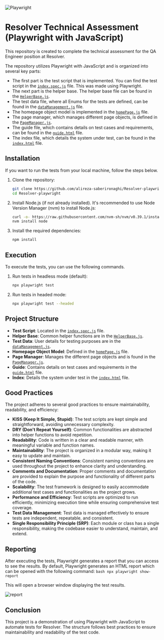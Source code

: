 ![Playwright](https://github.com/alireza-saberironaghi/Resolver-playwright/assets/98224391/4194f381-4059-4baa-abc6-7b79a65ed9ff)

# Resolver Technical Assessment (Playwright with JavaScript)

This repository is created to complete the technical assessment for the QA Engineer position at Resolver.

The repository utilizes Playwright with JavaScript and is organized into several key parts:

- The first part is the test script that is implemented. 
  You can find the test script in the [`index.spec.js`](https://github.com/alireza-saberironaghi/Resolver-playwright/blob/main/tests/index.spec.js) file. This was made using Playwright.
- The next part is the helper base. 
  The helper base file can be found in the [`HelperBase.js`](https://github.com/alireza-saberironaghi/Resolver-playwright/blob/main/Page-objects/HelperBase.js).
- The test data file, where all Enums for the tests are defined, can be found in the [`dataManagement.js`](https://github.com/alireza-saberironaghi/Resolver-playwright/blob/main/Test-data/dataManagement.js) file.
- The homepage object model is implemented in the [`homePage.js`](https://github.com/alireza-saberironaghi/Resolver-playwright/blob/main/Page-objects/homePage.js) file.
- The page manager, which manages different page objects, is defined in the [`PageManager.js`](https://github.com/alireza-saberironaghi/Resolver-playwright/blob/main/Page-objects/PageManager.js).
- The guide file, which contains details on test cases and requirements, can be found in the [`guide.html`](https://alexqa.io/Resolver/guide.html) file.
- The index file, which details the system under test, can be found in the [`index.html`](https://alexqa.io/Resolver/index.html) file.

## Installation

If you want to run the tests from your local machine, follow the steps below.

1. Clone the repository:
    ```bash
    git clone https://github.com/alireza-saberironaghi/Resolver-playwright.git
    cd Resolver-playwright
    ```

2. Install Node.js (if not already installed). It's recommended to use Node Version Manager (nvm) to install Node.js:
    ```bash
    curl -o- https://raw.githubusercontent.com/nvm-sh/nvm/v0.39.1/install.sh | bash
    nvm install node
    ```

3. Install the required dependencies:
    ```bash
    npm install
    ```

## Execution

To execute the tests, you can use the following commands.

1. Run tests in headless mode (default):
    ```bash
    npx playwright test
    ```

2. Run tests in headed mode:
    ```bash
    npx playwright test --headed
    ```

## Project Structure

- **Test Script**: Located in the [`index.spec.js`](https://github.com/alireza-saberironaghi/Resolver-playwright/blob/main/tests/index.spec.js) file.
- **Helper Base**: Common helper functions are in the [`HelperBase.js`](https://github.com/alireza-saberironaghi/Resolver-playwright/blob/main/Page-objects/HelperBase.js).
- **Test Data**: User details for testing purposes are in the [`dataManagement.js`](https://github.com/alireza-saberironaghi/Resolver-playwright/blob/main/Test-data/dataManagement.js).
- **Homepage Object Model**: Defined in the [`homePage.js`](https://github.com/alireza-saberironaghi/Resolver-playwright/blob/main/Page-objects/homePage.js) file.
- **Page Manager**: Manages the different page objects and is found in the [`PageManager.js`](https://github.com/alireza-saberironaghi/Resolver-playwright/blob/main/Page-objects/PageManager.js).
- **Guide**: Contains details on test cases and requirements in the [`guide.html`](https://alexqa.io/Resolver/guide.html) file.
- **Index**: Details the system under test in the [`index.html`](https://alexqa.io/Resolver/index.html) file.

## Good Practices

The project adheres to several good practices to ensure maintainability, readability, and efficiency:

- **KISS (Keep It Simple, Stupid)**: The test scripts are kept simple and straightforward, avoiding unnecessary complexity.
- **DRY (Don't Repeat Yourself)**: Common functionalities are abstracted into helper functions to avoid repetition.
- **Readability**: Code is written in a clear and readable manner, with meaningful variable and function names.
- **Maintainability**: The project is organized in a modular way, making it easy to update and maintain.
- **Consistent Naming Conventions**: Consistent naming conventions are used throughout the project to enhance clarity and understanding.
- **Comments and Documentation**: Proper comments and documentation are provided to explain the purpose and functionality of different parts of the code.
- **Scalability**: The test framework is designed to easily accommodate additional test cases and functionalities as the project grows.
- **Performance and Efficiency**: Test scripts are optimized to run efficiently, minimizing execution time while ensuring comprehensive test coverage.
- **Test Data Management**: Test data is managed effectively to ensure tests are independent, repeatable, and consistent.
- **Single Responsibility Principle (SRP)**: Each module or class has a single responsibility, making the codebase easier to understand, maintain, and extend.


## Reporting

After executing the tests, Playwright generates a report that you can access to see the results. By default, Playwright generates an HTML report which can be opened with the following command:
    ```bash
    npx playwright show-report
    ```

This will open a browser window displaying the test results.

![report](https://github.com/alireza-saberironaghi/Resolver-playwright/assets/98224391/428a0682-2983-45c1-b0ee-5c92e038d2f1)

## Conclusion

This project is a demonstration of using Playwright with JavaScript to automate tests for Resolver. The structure follows best practices to ensure maintainability and readability of the test code.
